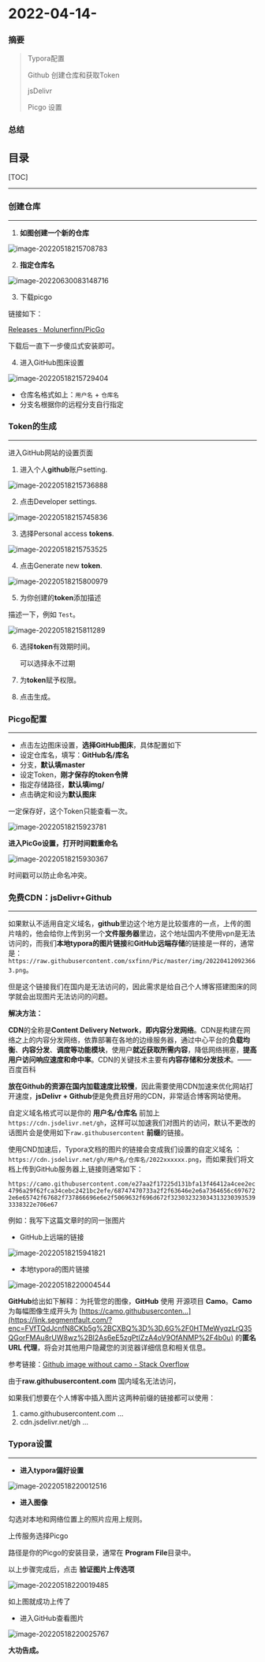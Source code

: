 # 2022-04-14-

### 摘要
> Typora配置
>
> Github 创建仓库和获取Token
>
> jsDelivr
>
> Picgo 设置

### 总结
> 

目录
---
[TOC]

------

### 创建仓库

---

1. **如图创建一个新的仓库**

![image-20220518215708783](https://pic.xinsong.xyz/img/202205182157031.png)



2. **指定仓库名**

![image-20220630083148716](https://pic.xinsong.xyz/img/202206300831903.png)



3. 下载picgo

链接如下：

[Releases · Molunerfinn/PicGo](https://github.com/Molunerfinn/PicGo/releases)

下载后一直下一步傻瓜式安装即可。

4. 进入GitHub图床设置

![image-20220518215729404](https://pic.xinsong.xyz/img/202205182157501.png)

* 仓库名格式如上：`用户名` + `仓库名`
* 分支名根据你的远程分支自行指定



### Token的生成

---

进入GitHub网站的设置页面

1. 进入个人**github**账户setting.

![image-20220518215736888](https://pic.xinsong.xyz/img/202205182157129.png)

2. 点击Developer settings.

![image-20220518215745836](https://pic.xinsong.xyz/img/202205182157000.png)

3. 选择Personal access **tokens**.

![image-20220518215753525](https://pic.xinsong.xyz/img/202205182157651.png)

4. 点击Generate new **token**.

![image-20220518215800979](https://pic.xinsong.xyz/img/202205182158123.png)

5. 为你创建的**token**添加描述

描述一下，例如 `Test`。

![image-20220518215811289](https://pic.xinsong.xyz/img/202205182158447.png)

6. 选择**token**有效期时间。 

   可以选择永不过期

   

7. 为**token**赋予权限。



8. 点击生成。

### Picgo配置

---

- 点击左边图床设置，**选择GitHub图床**，具体配置如下
- 设定仓库名，填写：**GitHub名/库名**
- 分支，**默认填master**
- 设定Token，**刚才保存的token令牌**
- 指定存储路径，**默认填img/**
- 点击确定和设为**默认图床**

一定保存好，这个Token只能查看一次。

![image-20220518215923781](https://pic.xinsong.xyz/img/202205182159930.png)



**进入PicGo设置，打开时间戳重命名**

![image-20220518215930367](https://pic.xinsong.xyz/img/202205182159482.png)

时间戳可以防止命名冲突。

### 免费CDN：jsDelivr+Github

---

如果默认不适用自定义域名，**github**里边这个地方是比较蛋疼的一点，上传的图片啥的，他会给你上传到另一个**文件服务器**里边，这个地址国内不使用vpn是无法访问的，而我们**本地typora的图片链接**和**GitHub远端存储**的链接是一样的，通常是：`https://raw.githubusercontent.com/sxfinn/Pic/master/img/202204120923663.png`。

但是这个链接我们在国内是无法访问的，因此需求是给自己个人博客搭建图床的同学就会出现图片无法访问的问题。



**解决方法：**

**CDN**的全称是**Content Delivery Network**，**即内容分发网络**。CDN是构建在网络之上的内容分发网络，依靠部署在各地的边缘服务器，通过中心平台的**负载均衡**、**内容分发**、**调度等功能模块**，使用户**就近获取所需内容**，降低网络拥塞，**提高用户访问响应速度和命中率**。CDN的关键技术主要有**内容存储和分发技术**。——百度百科

**放在Github的资源在国内加载速度比较慢**，因此需要使用CDN加速来优化网站打开速度，**jsDelivr + Github**便是免费且好用的CDN，非常适合博客网站使用。

自定义域名格式可以是你的 **用户名/仓库名** 前加上`https://cdn.jsdelivr.net/gh`，这样可以加速我们对图片的访问，默认不更改的话图片会是使用如下`raw.githubusercontent` **前缀**的链接。



使用CND加速后，Typora文档的图片的链接会变成我们设置的自定义域名 ：`https://cdn.jsdelivr.net/gh/用户名/仓库名/2022xxxxxx.png`，而如果我们将文档上传到GitHub服务器上,链接则通常如下：

`https://camo.githubusercontent.com/e27aa2f17225d131bfa13f46412a4cee2ec4796a29f62fca34cebc2421bc2efe/68747470733a2f2f63646e2e6a7364656c6976722e6e65742f67682f737866696e6e2f5069632f696d672f3230323230343132303935393338322e706e67`

例如：我写下这篇文章时的同一张图片

* GitHub上远端的链接

![image-20220518215941821](https://pic.xinsong.xyz/img/202205182159021.png)



* 本地typora的图片链接

![image-20220518220004544](https://pic.xinsong.xyz/img/202205182200661.png)

**GitHub**给出如下解释：为托管您的图像，**GitHub** 使用 开源项目 **Camo**。**Camo** 为每幅图像生成开头为 [https://camo.githubuserconten...](https://link.segmentfault.com/?enc=FVfTQdJcnfN8CKb5g%2BCXBQ%3D%3D.6G%2F0HTMeWyqzLrQ35QGorFMAu8rUW8wz%2BI2As6eE5zgPtIZzA4oV9OfANMP%2F4b0u) 的**匿名 URL 代理**，将会对其他用户隐藏您的浏览器详细信息和相关信息。

参考链接：[Github image without camo - Stack Overflow](https://stackoverflow.com/questions/57857193/github-image-without-camo)



由于**raw.githubusercontent.com** 国内域名无法访问，

如果我们想要在个人博客中插入图片这两种前缀的链接都可以使用：

1. camo.githubusercontent.com ...
2. cdn.jsdelivr.net/gh ...



### Typora设置

---

* **进入typora偏好设置**

![image-20220518220012516](https://pic.xinsong.xyz/img/202205182200695.png)



* **进入图像**

勾选对本地和网络位置上的照片应用上规则。



上传服务选择Picgo

路径是你的Picgo的安装目录，通常在 **Program File**目录中。



以上步骤完成后，点击 **验证图片上传选项**



![image-20220518220019485](https://pic.xinsong.xyz/img/202205182200550.png)

如上图就成功上传了



* 进入GitHub查看图片

![image-20220518220025767](https://pic.xinsong.xyz/img/202205182200843.png)



**大功告成。**

